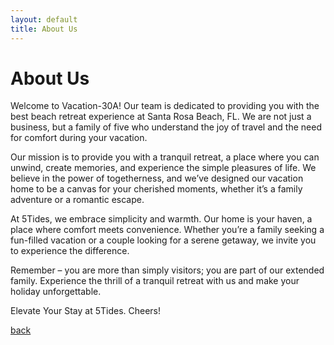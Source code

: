 ```yaml
---
layout: default
title: About Us
---
```


# About Us

Welcome to Vacation-30A! Our team is dedicated to providing you with the best beach retreat experience at Santa Rosa Beach, FL. We are not just a business, but a family of five who understand the joy of travel and the need for comfort during your vacation.

Our mission is to provide you with a tranquil retreat, a place where you can unwind, create memories, and experience the simple pleasures of life. We believe in the power of togetherness, and we’ve designed our vacation home to be a canvas for your cherished moments, whether it’s a family adventure or a romantic escape.

At 5Tides, we embrace simplicity and warmth. Our home is your haven, a place where comfort meets convenience. Whether you’re a family seeking a fun-filled vacation or a couple looking for a serene getaway, we invite you to experience the difference.

Remember – you are more than simply visitors; you are part of our extended family. Experience the thrill of a tranquil retreat with us and make your holiday unforgettable.

Elevate Your Stay at 5Tides.
Cheers!

[back](./)
